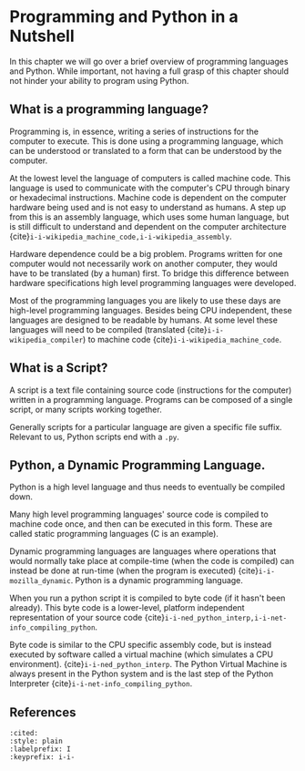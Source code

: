# Programming and Python in a Nutshell

In this chapter we will go over a brief overview of programming languages and Python. While important, not having a full grasp of this chapter should not hinder your ability to program using Python.

## What is a programming language?

Programming is, in essence, writing a series of instructions for the computer to execute. This is done using a programming language, which can be understood or translated to a form that can be understood by the computer.

At the lowest level the language of computers is called machine code. This language is used to communicate with the computer's CPU through binary or hexadecimal instructions.
Machine code is dependent on the computer hardware being used and is not easy to understand as humans. A step up from this is 
an assembly language, which uses some human language, but is still difficult to understand and dependent on the computer architecture {cite}`i-i-wikipedia_machine_code,i-i-wikipedia_assembly`.


Hardware dependence could be a big problem. Programs written for one computer would not necessarily work on another computer, they would have to be translated (by a human) first. To bridge this difference between hardware specifications high level programming languages were developed.

Most of the programming languages you are likely to use these days are high-level programming languages. Besides being CPU independent, these languages are designed to be readable by humans. <!--They also allow for programs to be written independently (to some degree) from the hardware in question. --> 
At some level these languages will need to be compiled (translated {cite}`i-i-wikipedia_compiler`)
to machine code {cite}`i-i-wikipedia_machine_code`.

## What is a Script?
A script is a text file containing source code (instructions for the computer) written in a programming language. Programs can be composed of a single script, or many scripts working together.

Generally scripts for a particular language are given a specific file suffix. Relevant to us, Python scripts end with a `.py`.

## Python, a Dynamic Programming Language.
Python is a high level language and thus needs to eventually be compiled down. <!-- translated into machine code. Python is a dynamic programming language. -->

Many high level programming languages' source code is compiled to machine code once, and then can be executed in this form. These are called static programming languages (C is an example). 

Dynamic programming languages are languages where operations that would normally take place at compile-time (when the code is compiled) can instead be done at run-time (when the program is executed) {cite}`i-i-mozilla_dynamic`. Python is a dynamic programming language.

When you run a python script it is compiled to byte code (if it hasn't been already). This byte code is a lower-level, platform independent representation of your source code <!--- sic --> {cite}`i-i-ned_python_interp,i-i-net-info_compiling_python`.

Byte code is similar to the CPU <!--- Necessary repeatition?--> specific assembly code, but is instead executed by software called a virtual machine (which simulates a CPU environment). {cite}`i-i-ned_python_interp`. The Python Virtual Machine is always present in the Python system and is the last step of the Python Interpreter {cite}`i-i-net-info_compiling_python`. <!-- Too much jargon invoked? -->

<!--- These virtual machines can be written in any language. {%cite ned %} -->

<!-- Briefly mention dynamic typing? -->

## References
```{bibliography}
:cited:
:style: plain
:labelprefix: I
:keyprefix: i-i-
```
